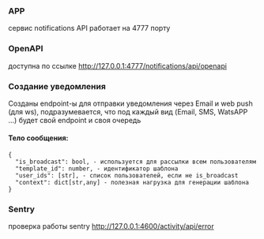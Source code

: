 ### APP

сервис notifications API работает на 4777 порту

### OpenAPI

доступна по ссылке http://127.0.0.1:4777/notifications/api/openapi

### Создание уведомления

Созданы endpoint-ы для отправки уведомления через Email и web push (для ws),
подразумевается, что под каждый вид (Email, SMS, WatsAPP ...) будет свой endpoint
и своя очередь

#### Тело сообщения:

```
{
  "is_broadcast": bool, - используется для рассылки всем пользователям
  "template_id": number, - идентификатор шаблона
  "user_ids": [str], - список пользователей, если не is_broadcast
  "context": dict[str,any] - полезная нагрузка для генерации шаблона
}
```

### Sentry

проверка работы sentry http://127.0.0.1:4600/activity/api/error

